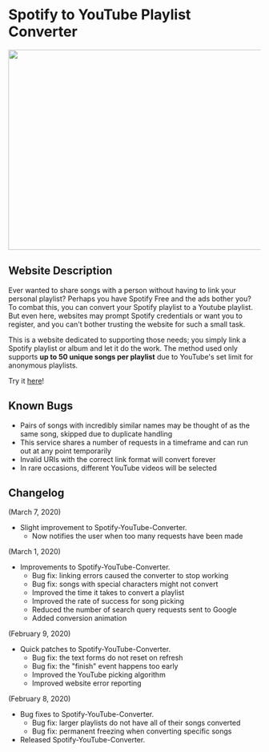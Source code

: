 # Spotify to YouTube Playlist Converter
<p align="center">
  <img width="800" height="400" src="https://i.imgur.com/imn7awQ.png">
</p>



## Website Description

Ever wanted to share songs with a person without having to link your personal playlist? Perhaps you have Spotify Free and the ads bother you? To combat this, you can convert your Spotify playlist to a Youtube playlist. But even here, websites may prompt Spotify credentials or want you to register, and you can't bother trusting the website for such a small task.

This is a website dedicated to supporting those needs; you simply link a Spotify playlist or album and let it do the work. The method used only supports <b>up to 50 unique songs per playlist</b> due to YouTube's set limit for anonymous playlists.

Try it [here](https://ptjung.github.io/Spotify-Youtube-Converter)!

## Known Bugs

* Pairs of songs with incredibly similar names may be thought of as the same song, skipped due to duplicate handling
* This service shares a number of requests in a timeframe and can run out at any point temporarily
* Invalid URIs with the correct link format will convert forever
* In rare occasions, different YouTube videos will be selected

## Changelog

(March 7, 2020)
* Slight improvement to Spotify-YouTube-Converter.
  * Now notifies the user when too many requests have been made
  
(March 1, 2020)
* Improvements to Spotify-YouTube-Converter.
  * Bug fix: linking errors caused the converter to stop working
  * Bug fix: songs with special characters might not convert
  * Improved the time it takes to convert a playlist
  * Improved the rate of success for song picking
  * Reduced the number of search query requests sent to Google
  * Added conversion animation

(February 9, 2020)
* Quick patches to Spotify-YouTube-Converter.
  * Bug fix: the text forms do not reset on refresh
  * Bug fix: the "finish" event happens too early
  * Improved the YouTube picking algorithm
  * Improved website error reporting

(February 8, 2020)
* Bug fixes to Spotify-YouTube-Converter.
  * Bug fix: larger playlists do not have all of their songs converted
  * Bug fix: permanent freezing when converting specific songs
* Released Spotify-YouTube-Converter.
